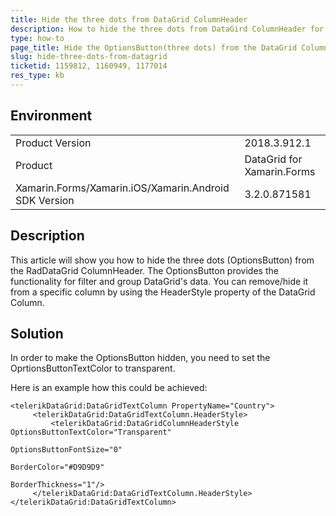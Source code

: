 ```yaml
---
title: Hide the three dots from DataGrid ColumnHeader
description: How to hide the three dots from DataGird ColumnHeader for disabling all filter and group functions. 
type: how-to
page_title: Hide the OptionsButton(three dots) from the DataGrid ColumnHeader
slug: hide-three-dots-from-datagrid
ticketid: 1159812, 1160949, 1177014
res_type: kb
---
```


## Environment
<table>
	<tr>
		<td>Product Version</td>
		<td>2018.3.912.1</td>
	</tr>
	<tr>
		<td>Product</td>
		<td>DataGrid for Xamarin.Forms</td>
	</tr>
	<tr>
		<td>Xamarin.Forms/Xamarin.iOS/Xamarin.Android SDK Version</td>
		<td>3.2.0.871581</td>
	</tr>
</table>


## Description

This article will show you how to hide the three dots (OptionsButton) from the RadDataGrid ColumnHeader. The OptionsButton provides the functionality for filter and group DataGrid's data. You can remove/hide it from a specific column by using the HeaderStyle property of the DataGrid Column.

## Solution

In order to make the OptionsButton hidden, you need to set the OprtionsButtonTextColor to transparent.

Here is an example how this could be achieved:

```XAML
<telerikDataGrid:DataGridTextColumn PropertyName="Country">
     <telerikDataGrid:DataGridTextColumn.HeaderStyle>
         <telerikDataGrid:DataGridColumnHeaderStyle OptionsButtonTextColor="Transparent"
		                                            OptionsButtonFontSize="0"
                                                    BorderColor="#D9D9D9"
                                                    BorderThickness="1"/>
     </telerikDataGrid:DataGridTextColumn.HeaderStyle>
</telerikDataGrid:DataGridTextColumn>
```


